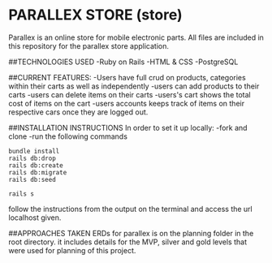 # PARALLEX STORE (store)
Parallex is an online store for mobile electronic parts.
All files are included in this repository for the parallex store application.

##TECHNOLOGIES USED
-Ruby on Rails
-HTML & CSS
-PostgreSQL


##CURRENT FEATURES:
-Users have full crud on products, categories within their carts as well as independently
-users can add products to their carts
-users can delete items on their carts
-users's cart shows the total cost of items on the cart
-users accounts keeps track of items on their respective cars once they are logged out.




##INSTALLATION INSTRUCTIONS
In order to set it up locally:
-fork and clone
-run the following commands

```
bundle install
rails db:drop
rails db:create
rails db:migrate
rails db:seed

rails s

```
follow the instructions from the output on the terminal
and access the url localhost given.



##APPROACHES TAKEN
ERDs for parallex is on the planning folder in the root directory.
it includes details for the MVP, silver and gold levels that were used for planning of this project.

